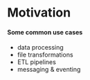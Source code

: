 # Motivation

#### Some common use cases

- data processing
- file transformations
- ETL pipelines
- messaging & eventing
